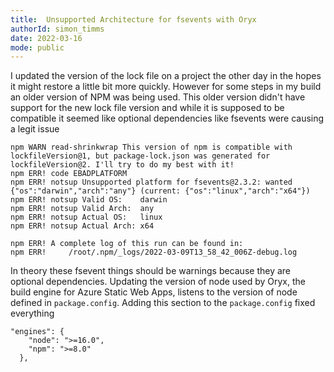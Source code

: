 ```yaml
---
title:  Unsupported Architecture for fsevents with Oryx
authorId: simon_timms
date: 2022-03-16
mode: public
---
```




I updated the version of the lock file on a project the other day in the hopes it might restore a little bit more quickly. However for some steps in my build an older version of NPM was being used. This older version didn't have support for the new lock file version and while it is supposed to be compatible it seemed like optional dependencies like fsevents were causing a legit issue 

```
npm WARN read-shrinkwrap This version of npm is compatible with lockfileVersion@1, but package-lock.json was generated for lockfileVersion@2. I'll try to do my best with it!
npm ERR! code EBADPLATFORM
npm ERR! notsup Unsupported platform for fsevents@2.3.2: wanted {"os":"darwin","arch":"any"} (current: {"os":"linux","arch":"x64"})
npm ERR! notsup Valid OS:    darwin
npm ERR! notsup Valid Arch:  any
npm ERR! notsup Actual OS:   linux
npm ERR! notsup Actual Arch: x64

npm ERR! A complete log of this run can be found in:
npm ERR!     /root/.npm/_logs/2022-03-09T13_58_42_006Z-debug.log
```

In theory these fsevent things should be warnings because they are optional dependencies. Updating the version of node used by Oryx, the build engine for Azure Static Web Apps, listens to the version of node defined in `package.config`. Adding this section to the `package.config` fixed everything

```
"engines": {
    "node": ">=16.0",
    "npm": ">=8.0"
  },
```